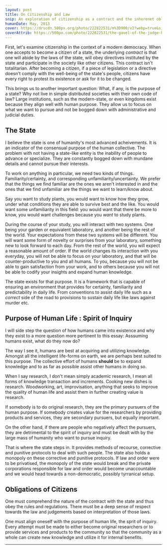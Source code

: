 ```yaml
---
layout: post
title: On Citizenship and Law
snip: An exploration of citizenship as a contract and the inherenet obligation on the part of citizenry to abide by the rules, laws and duties prescribed by the state
humanDate: May, 2013
cover: https://drscdn.500px.org/photo/222822531/m%3D900/v2?webp=true&sig=47ea2b05ecbcbc38997c544bad895f3fd881be8c83496a79840729e0f63735dd
coverAttrib: https://500px.com/photo/222822531/the-gavel-of-the-judge-by-dilsad-senol
---
```


First, let's examine citizenship in the context of a modern democracy.  When
one accepts to become a citizen of a state, the underlying *contract* is that
one will abide by the laws of the state, will obey directives instituted by the
state and participate in the society like other citizens.  This contract isn't
totalitarian.  After becoming a citizen, if a piece of legislation or a
directive doesn't comply with the well-being of the state's people, citizens
have every right to protest its existence or ask for it to be changed.

This brings us to another important question: What, if any, is the purpose of a
state?  Why not live in simple distributed societies with their own code of
law?  Large institutions, such as the modern-state, or even kingdoms exist
because they align well with human purpose.  They allow us to focus on what we
want to pursue and not be bogged down with administrative and judicial duties.

## The State

I believe the state is one of humanity's most advanced acheivements.  It is an
indicator of the consensual purpose of the human collective.  The problem with
not having a state-like entity is the inability of people to advance or
specialize.  They are constantly bogged down with mundane details and cannot
pursue their interests.

To work on anything in particular, we need two kinds of things.
Familiarity/certainty, and corresponding unfamiliarity/uncertainty.  We prefer
that the things we find familiar are the ones we aren't interested in and the
ones that we find unfamiliar are the things we want to learn/know about.

Say you want to study plants, you would want to know how they grow, under what
conditions they are able to survive best and the like.  You would want some
unfamiliarity in this field: you would want that there be more to know, you
would want challenges because you *want* to study plants.

During the course of your study, you will interact with two systems.  One being
your garden or equivalent laboratory, and another being the rest of the world.
Your expectations from these two systems will be different.  You will want some
form of novelty or surprises from your laboratory, something new to look
forward to each day.  From the rest of the world, you will expect a reasonable
amount of order.  If the world changes its interaction with you everyday, you
will not be able to focus on your laboratory, and that will be
counter-productive to you and all humans.  To you, because you will not be able
to gain satisfaction from your work, and to others because you will not be able
to codify your insights and expand human knowledge.

The state exists for that purpose.  It is a framework that is capable of
ensuring an environment that provides for certainty, familiarity and
predictability in daily life.  From conventions to assist daily life such as a
*correct* side of the road to provisions to sustain daily life like laws
against murder etc.


## Purpose of Human Life : Spirit of Inquiry

I will side step the question of how humans came into existence and why they
exist to a more question more pertinent to this essay: Asssuming humans exist,
what do they now do?

The way I see it, humans are best at acquiring and utilizing knowledge. Amongst
all the intelligent life-forms on earth, we are perhaps best suited to this
purpose.  The collective effort of humans __should__ be to expand knowledge and
to as far as possible assist other humans in doing so.  

<div class="aside">When I say research, I don't mean simply
academic research, I mean all forms of knowledge transaction and increments.
Cooking new dishes is research.  Woodworking, art, improvisation, anything that
seeks to improve the quality of human life and assist them in further creating
value is research.</div>

If somebody is to do original research, they are the primary pursuers of the
human purpose.  If somebody creates value for the researchers by providing
products and services, they are secondary pursuers, but equally important.

On the other hand, if there are people who negatively affect the pursuers, they
are detrimental to the spirit of inquiry and must be dealt with by the large
mass of humanity who want to pursue inquiry.

That is where the state steps in. It provides methods of recourse, corrective
and punitive protocols to deal with such people. The state also holds a
monopoly on these corrective and punitive protocols. If law and order were to
be privatised, the monopoly of the state would break and the private
corporations responsible for law and order would become unaccountable and we
would head towards a non-democratic, possibly tyrranical setup.

## Obligations of Citizens

One must comprehend the nature of the contract with the state and thus obey the
rules and regulations. There must be a deep sense of respect towards the law
and judgements based on interpretation of those laws.

One must align oneself with the purpose of human life, the sprit of inquiry.
Every attempt must be made to either become original researchers or to provide
services and products to the community so that the community as a whole can
create new knowledge and utilize it for internal benefits.

<hr>


[maslow]:http://www.simplypsychology.org/maslow.html 
